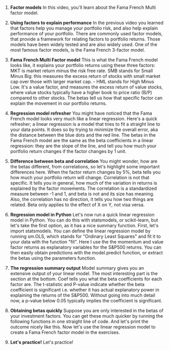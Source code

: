 1. **Factor models**
In this video, you'll learn about the Fama French Multi factor model.

2. **Using factors to explain performance**
In the previous video you learned that factors help you manage your portfolio risk, and also help explain performance of your portfolio. There are commonly used factor models, that provide a framework for relating factors to portfolio returns. Those models have been widely tested and are also widely used. One of the most famous factor models, is the Fama French 3-factor model.

3. **Fama French Multi Factor model**
This is what the Fama French model looks like, it explains your portfolio returns using these three factors: MKT is market return minus the risk free rate. SMB stands for Small Minus Big: this measures the excess return of stocks with small market cap over those with larger market cap. - HML stands for High Minus Low. It's a value factor, and measures the excess return of value stocks, where value stocks typically have a higher book to price ratio (B/P) compared to other stocks. The betas tell us how that specific factor can explain the movement in our portfolio returns.

4. **Regression model refresher**
You might have noticed that the Fama French model looks very much like a linear regression. Here's a quick refresher; a linear regression is a model that tries to fit a straight line to your data points. It does so by trying to minimize the overall error, aka the distance between the blue dots and the red line. The betas in the Fama French model are the same as the beta coefficients in a linear regression: they are the slope of the line, and tell you how much your portfolio return changes if the factor changes by 1 unit.

5. **Difference between beta and correlation**
You might wonder, how are the betas different, from correlations, so let's highlight some important differences here. When the factor return changes by 5%, beta tells you how much your portfolio return will change. Correlation is not that specific. It tells you in general, how much of the variation in returns is explained by the factor movements. The correlation is a standardized measure between -1 and 1, and beta is not and its size has meaning. Also, the correlation has no direction, it tells you how two things are related. Beta only applies to the effect of X on Y, not visa versa.

6. **Regression model in Python**
Let's now run a quick linear regression model in Python. You can do this with statsmodels, or scikit-learn, but let's take the first option, as it has a nice summary function. First, let's import statsmodels. You can define the linear regression model by running sm.OLS, which stands for "Ordinary Least Squares" and fit it to your data with the function "fit". Here I use the the momentum and value factor returns as explanatory variables for the S&P500 returns. You can then easily obtain predictions with the model.predict function, or extract the betas using the parameters function.

7. **The regression summary output**
Model summary gives you an extensive output of your linear model. The most interesting part is the section at the bottom. Coef tells you what the beta coefficients for each factor are. The t-statistic and P-value indicate whether the beta coefficient is significant i.e. whether it has actual explanatory power in explaining the returns of the S&P500. Without going into much detail now, a p-value below 0.05 typically implies the coefficient is significant.

8. **Obtaining betas quickly**
Suppose you are only interested in the betas of your investment factors. You can get these much quicker by running the following functions in one straight line of code. And let's print the outcome nicely like this. Now let's use the linear regression model to create a Fama French factor model in the exercises.

9. **Let's practice!**
Let's practice!